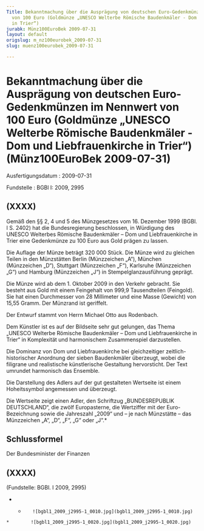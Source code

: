 ```yaml
---
Title: Bekanntmachung über die Ausprägung von deutschen Euro-Gedenkmünzen im Nennwert
  von 100 Euro (Goldmünze „UNESCO Welterbe Römische Baudenkmäler - Dom und Liebfrauenkirche
  in Trier“)
jurabk: Münz100EuroBek 2009-07-31
layout: default
origslug: m_nz100eurobek_2009-07-31
slug: muenz100eurobek_2009-07-31

---
```


# Bekanntmachung über die Ausprägung von deutschen Euro-Gedenkmünzen im Nennwert von 100 Euro (Goldmünze „UNESCO Welterbe Römische Baudenkmäler - Dom und Liebfrauenkirche in Trier“) (Münz100EuroBek 2009-07-31)

Ausfertigungsdatum
:   2009-07-31

Fundstelle
:   BGBl I: 2009, 2995

## (XXXX)

Gemäß den §§ 2, 4 und 5 des Münzgesetzes vom 16. Dezember 1999 (BGBl.
I S. 2402) hat die Bundesregierung beschlossen, in Würdigung des
UNESCO Welterbes Römische Baudenkmäler – Dom und Liebfrauenkirche in
Trier eine Gedenkmünze zu 100 Euro aus Gold prägen zu lassen.

Die Auflage der Münze beträgt 320 000 Stück. Die Münze wird zu
gleichen Teilen in den Münzstätten Berlin (Münzzeichen „A“), München
(Münzzeichen „D“), Stuttgart (Münzzeichen „F“), Karlsruhe (Münzzeichen
„G“) und Hamburg (Münzzeichen „J“) in Stempelglanzausführung geprägt.

Die Münze wird ab dem 1. Oktober 2009 in den Verkehr gebracht. Sie
besteht aus Gold mit einem Feingehalt von 999,9 Tausendteilen
(Feingold). Sie hat einen Durchmesser von 28 Millimeter und eine Masse
(Gewicht) von 15,55 Gramm. Der Münzrand ist geriffelt.

Der Entwurf stammt von Herrn Michael Otto aus Rodenbach.

Dem Künstler ist es auf der Bildseite sehr gut gelungen, das Thema
„UNESCO Welterbe Römische Baudenkmäler – Dom und Liebfrauenkirche in
Trier“ in Komplexität und harmonischem Zusammenspiel darzustellen.

Die Dominanz von Dom und Liebfrauenkirche bei gleichzeitiger zeitlich-
historischer Anordnung der sieben Baudenkmäler überzeugt, wobei die
filigrane und realistische künstlerische Gestaltung hervorsticht. Der
Text umrundet harmonisch das Ensemble.

Die Darstellung des Adlers auf der gut gestalteten Wertseite ist einem
Hoheitssymbol angemessen und überzeugt.

Die Wertseite zeigt einen Adler, den Schriftzug „BUNDESREPUBLIK
DEUTSCHLAND“, die zwölf Europasterne, die Wertziffer mit der Euro-
Bezeichnung sowie die Jahreszahl „2009“ und – je nach Münzstätte – das
Münzzeichen „A“, „D“, „F“, „G“ oder „J“.\*

## Schlussformel

Der Bundesminister der Finanzen

## (XXXX)

(Fundstelle: BGBl. I 2009, 2995)

*    *        ![bgbl1_2009_j2995-1_0010.jpg](bgbl1_2009_j2995-1_0010.jpg)
    *        ![bgbl1_2009_j2995-1_0020.jpg](bgbl1_2009_j2995-1_0020.jpg)


